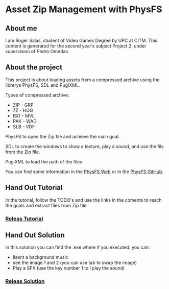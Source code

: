 # Asset Zip Management with PhysFS

## About me
I am Roger Salas, student of Video Games Degree by UPC at CITM. This content is generated for the second year’s subject Project 2, under supervision of Pedro Omedas.


## About the project
This project is about loading assets from a compressed archive using the librerys PhysFS, SDL and PugiXML.

Types of compressed archive:
  - ZIP   - GRP
  - 7Z    - HOG
  - ISO   - MVL
  - PAK   - WAD
  - SLB   - VDF


PhysFS to open the Zip file and achieve the main goal.

SDL to create the windows to show a texture, play a sound, and use the fils from the Zip file.

PugiXML to load the path of the files


You can find some information in the [PhysFS Web](https://icculus.org/physfs/) or in the [PhysFS GitHub](https://github.com/icculus/physfs).


## Hand Out Tutorial
In the tutorial, follow the TODO's and use the links in the coments to reach the goals and extract files from Zip file

### [Releas Tutorial](https://github.com/Draquian/PhysFS_Roger_Salas/releases/tag/0.0)


## Hand Out Solution
In this solution you can find the .exe where if you executed, you can:
  - lisent a background music
  - see the image 1 and 2 (you can use tab to swap the image)
  - Play a SFX (use the key number 1 to l play the sound)

### [Releas Solution](https://github.com/Draquian/PhysFS_Roger_Salas/releases/tag/1.0)
